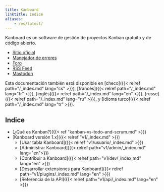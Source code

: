 ```yaml
---
title: Kanboard
linktitle: Indice
aliases:
    - /es/latest/
---
```


Kanboard es un software de gestión de proyectos Kanban gratuito y de código abierto.

- [Sitio oficial](https://kanboard.org)
- [Manejador de errores](https://github.com/kanboard/kanboard/issues)
- [Foro](https://kanboard.discourse.group/)
- [RSS Feed](https://github.com/kanboard/kanboard/releases.atom)
- [Mastodon](https://mastodon.social/@kanboard)

Esta documentación también está disponible en [checo]({{< relref path="/_index.md" lang="cs" >}}), [francés]({{< relref path="/_index.md" lang="fr" >}}), [inglés]({{< relref path="/_index.md" lang="en" >}}), [russe]({{< relref path="/_index.md" lang="ru" >}}), y [Idioma turco]({{< relref path="/_index.md" lang="tr" >}}).

## Indice

- [¿Qué es Kanban?]({{< ref "kanban-vs-todo-and-scrum.md" >}})
- [Kanboard versión 1.x]({{< relref "v1/_index.md" >}})
    - [Usar tabla Kanboard]({{< relref "v1/usuario/_index.md" >}})
    - [Administrar Kanboard]({{< relref path="v1/admin/_index.md" lang="en">}})
    - [Contribuir a Kanboard]({{< relref path="v1/dev/_index.md" lang="en" >}})
    - [Desarrollar extensiones para Kanboard]({{< relref path="v1/plugins/_index.md" lang="en" >}})
    - [Referencia de la API]({{< relref path="v1/api/_index.md" lang="en" >}})